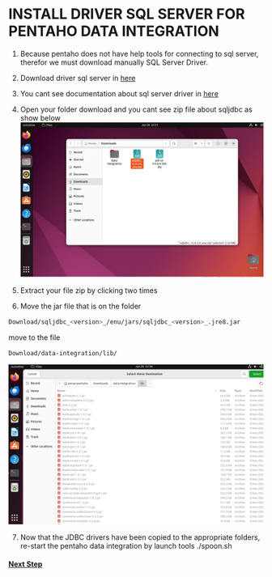 # INSTALL DRIVER SQL SERVER FOR PENTAHO DATA INTEGRATION

1. Because pentaho does not have help tools for connecting to sql server, therefor we must download manually SQL Server Driver.

2. Download driver sql server in <a href='https://learn.microsoft.com/en-us/sql/connect/jdbc/download-microsoft-jdbc-driver-for-sql-server?view=sql-server-ver16' target='_blank'>here</a>

3. You cant see documentation about sql server driver in <a href='https://learn.microsoft.com/en-us/sql/connect/jdbc' target='_blank'>here</a>

4. Open your folder download and you cant see zip file about sqljdbc as show below
![SQL-1](img/sqlserver/sql1.png)

5. Extract your file zip by clicking two times 
6. Move the jar file that is on the folder
```sh
Download/sqljdbc_<version>_/enu/jars/sqljdbc_<version>_.jre8.jar
```
move to the file
```sh
Download/data-integration/lib/
```
![SQL-2](img/sqlserver/sql2.png)

7. Now that the JDBC drivers have been copied to the appropriate folders, re-start the pentaho data integration by launch tools ./spoon.sh

#### <a href='https://github.com/geetoor-maven/pentaho/blob/master/7_CONNECT_DRIVER_SQL.md'>Next Step</a>